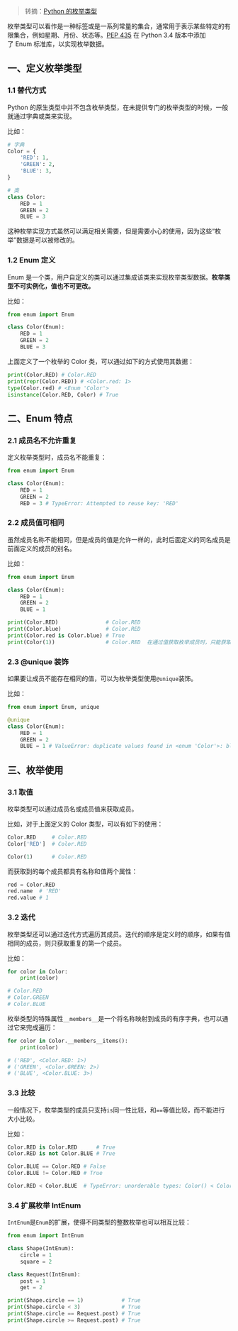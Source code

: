 > 转摘：[Python 的枚举类型](https://segmentfault.com/a/1190000017327003)

枚举类型可以看作是一种标签或是一系列常量的集合，通常用于表示某些特定的有限集合，例如星期、月份、状态等。[PEP 435](https://www.python.org/dev/peps/pep-0435/) 在 Python 3.4 版本中添加了 Enum 标准库，以实现枚举数据。

## 一、定义枚举类型

### 1.1 替代方式

Python 的原生类型中并不包含枚举类型，在未提供专门的枚举类型的时候，一般就通过字典或类来实现。

比如：

```Python
# 字典
Color = {
    'RED': 1,
    'GREEN': 2,
    'BLUE': 3,
}

# 类
class Color:
    RED = 1
    GREEN = 2
    BLUE = 3
```

这种枚举实现方式虽然可以满足相关需要，但是需要小心的使用，因为这些“枚举”数据是可以被修改的。

### 1.2 Enum 定义

Enum 是一个类，用户自定义的类可以通过集成该类来实现枚举类型数据。**枚举类型不可实例化，值也不可更改。**

比如：

```Python
from enum import Enum

class Color(Enum):
    RED = 1
    GREEN = 2
    BLUE = 3
```

上面定义了一个枚举的 Color 类，可以通过如下的方式使用其数据：

```Python
print(Color.RED) # Color.RED
print(repr(Color.RED)) # <Color.red: 1>
type(Color.red) # <Enum 'Color'>
isinstance(Color.RED, Color) # True
```

## 二、Enum 特点

### 2.1 成员名不允许重复

定义枚举类型时，成员名不能重复：

```Python
from enum import Enum

class Color(Enum):
    RED = 1
    GREEN = 2
    RED = 3 # TypeError: Attempted to reuse key: 'RED'
```

### 2.2 成员值可相同

虽然成员名称不能相同，但是成员的值是允许一样的，此时后面定义的同名成员是前面定义的成员的别名。

比如：

```Python
from enum import Enum

class Color(Enum):
    RED = 1
    GREEN = 2
    BLUE = 1

print(Color.RED)               # Color.RED
print(Color.blue)              # Color.RED
print(Color.red is Color.blue) # True
print(Color(1))                # Color.RED  在通过值获取枚举成员时，只能获取到第一个成员
```

### 2.3 @unique 装饰

如果要让成员不能存在相同的值，可以为枚举类型使用`@unique`装饰。

比如：

```Python
from enum import Enum, unique

@unique
class Color(Enum):
    RED = 1
    GREEN = 2
    BLUE = 1 # ValueError: duplicate values found in <enum 'Color'>: blue -> red
```

## 三、枚举使用

### 3.1 取值

枚举类型可以通过成员名或成员值来获取成员。

比如，对于上面定义的 Color 类型，可以有如下的使用：

```Python
Color.RED     # Color.RED
Color['RED']  # Color.RED

Color(1)      # Color.RED
```

而获取到的每个成员都具有名称和值两个属性：

```Python
red = Color.RED
red.name  # 'RED'
red.value # 1
```

### 3.2 迭代

枚举类型还可以通过迭代方式遍历其成员。迭代的顺序是定义时的顺序，如果有值相同的成员，则只获取重复的第一个成员。

比如：

```Python
for color in Color:
    print(color)

# Color.RED
# Color.GREEN
# Color.BLUE
```

枚举类型的特殊属性`__members__`是一个将名称映射到成员的有序字典，也可以通过它来完成遍历：

```Python
for color in Color.__members__items():
    print(color)

# ('RED', <Color.RED: 1>)
# ('GREEN', <Color.GREEN: 2>)
# ('BLUE', <Color.BLUE: 3>)
```

### 3.3 比较

一般情况下，枚举类型的成员只支持`is`同一性比较，和`==`等值比较，而不能进行大小比较。

比如：

```Python
Color.RED is Color.RED      # True
Color.RED is not Color.BLUE # True

Color.BLUE == Color.RED # False
Color.BLUE != Color.RED # True

Color.RED < Color.BLUE  # TypeError: unorderable types: Color() < Color()
```

### 3.4 扩展枚举 IntEnum

`IntEnum`是`Enum`的扩展，使得不同类型的整数枚举也可以相互比较：

```Python
from enum import IntEnum

class Shape(IntEnum):
    circle = 1
    square = 2

class Request(IntEnum):
    post = 1
    get = 2

print(Shape.circle == 1)            # True
print(Shape.circle < 3)             # True
print(Shape.circle == Request.post) # True
print(Shape.circle >= Request.post) # True
```


